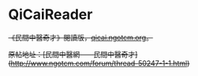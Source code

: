 QiCaiReader
====

~~《民間中醫奇才》閱讀版，[qicai.ngotcm.org](http://qicai.ngotcm.org)。~~

~~原帖地址：[民間中醫網——民間中醫奇才] (http://www.ngotcm.com/forum/thread-50247-1-1.html)~~
